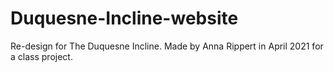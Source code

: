 # Duquesne-Incline-website

Re-design for The Duquesne Incline. Made by Anna Rippert in April 2021 for a class project. 
